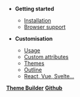 * **Getting started**
  * [Installation](/docs/getting-started/installation.md)
  * [Browser support](/docs/getting-started/browser-support.md)

* **Customisation**
  * [Usage](/docs/customisation/usage.md)
  * [Custom attributes](/docs/customisation/custom-attributes.md)
  * [Themes](/docs/customisation/themes.md)
  * [Outline](/docs/customisation/outline.md)
  * [React, Vue, Svelte...](/docs/customisation/react-vue.md)

[**Theme Builder**](https://app.native-elements.dev ':target=_blank')
[**Github**](https://github.com/n-elements/core ':target=_blank')
